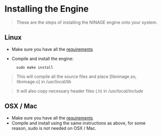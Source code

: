 # Installing the Engine
> These are the steps of installing the NINAGE engine
> onto your system.

## Linux
* Make sure you have all the [requirements](REQUIREMENTS.md)
* Compile and install the engine:

        sudo make install

> This will compile all the source files and place [libninage.so, libninage.o]
> in */usr/local/lib*

> It will also copy necessary header files (.h) in */usr/local/include*

## OSX / Mac
* Make sure you have all the [requirements](REQUIREMENTS.md)
* Compile and install using the same instructions as above, for some reason,
  sudo is not needed on OSX / Mac.
